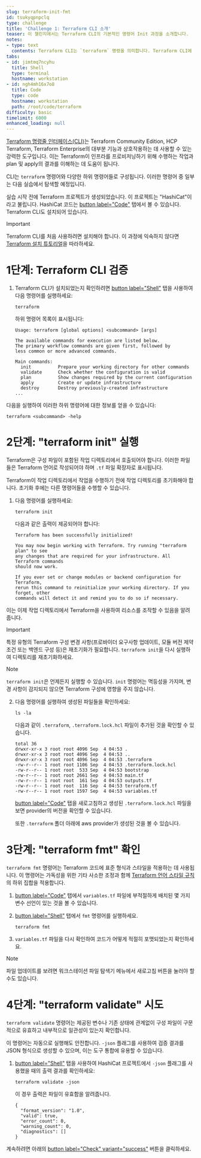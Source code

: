 ```yaml
---
slug: terraform-init-fmt
id: tsukyqpnpclq
type: challenge
title: 'Challenge 1: Terraform CLI 소개'
teaser: 이 챌린지에서는 Terraform CLI의 기본적인 명령어 Init 과정을 소개합니다.
notes:
- type: text
  contents: Terraform CLI는 `terraform` 명령을 의미합니다. Terraform CLI에 내장된 인라인 도움말에는 각 명령의 가장 중요한 특징이 설명되어 있습니다.
tabs:
- id: jimtmq7ncyhu
  title: Shell
  type: terminal
  hostname: workstation
- id: ngh4mh16x7o8
  title: Code
  type: code
  hostname: workstation
  path: /root/code/terraform
difficulty: basic
timelimit: 6000
enhanced_loading: null
---
```


[Terraform 명령줄 인터페이스(CLI)](https://developer.hashicorp.com/terraform/cli)는 Terraform Community Edition, HCP Terraform, Terraform Enterprise의 대부분 기능과 상호작용하는 데 사용할 수 있는 강력한 도구입니다. 이는 Terraform이 인프라를 프로비저닝하기 위해 수행하는 작업과 plan 및 apply의 결과를 이해하는 데 도움이 됩니다.

CLI는 `terraform` 명령어와 다양한 하위 명령어들로 구성됩니다. 이러한 명령어 중 일부는 다음 실습에서 탐색할 예정입니다.

실습 시작 전에 Terraform 프로젝트가 생성되었습니다. 이 프로젝트는 "HashiCat"이라고 불립니다. HashiCat 코드는 [button label="Code"](tab-1) 탭에서 볼 수 있습니다. Terraform CLI도 설치되어 있습니다.

> [!IMPORTANT]
> Terraform CLI를 처음 사용하려면 설치해야 합니다. 이 과정에 익숙하지 않다면 [Terraform 설치 튜토리얼](https://developer.hashicorp.com/terraform/tutorials/aws-get-started/install-cli)을 따라하세요.

1단계: Terraform CLI 검증
===

1. Terraform CLI가 설치되었는지 확인하려면 [button label="Shell"](tab-0) 탭을 사용하여 다음 명령어를 실행하세요:

    ```bash,run
    terraform
    ```

    하위 명령어 목록이 표시됩니다:

    ```bash,nocopy
    Usage: terraform [global options] <subcommand> [args]

    The available commands for execution are listed below.
    The primary workflow commands are given first, followed by
    less common or more advanced commands.

    Main commands:
      init          Prepare your working directory for other commands
      validate      Check whether the configuration is valid
      plan          Show changes required by the current configuration
      apply         Create or update infrastructure
      destroy       Destroy previously-created infrastructure
    ...
    ```

다음을 실행하여 이러한 하위 명령어에 대한 정보를 얻을 수 있습니다:

`terraform <subcommand> -help`

2단계: "terraform init" 실행
===

Terraform은 구성 파일이 포함된 작업 디렉토리에서 호출되어야 합니다. 이러한 파일들은 Terraform 언어로 작성되어야 하며 `.tf` 파일 확장자로 표시됩니다.

Terraform이 작업 디렉토리에서 작업을 수행하기 전에 작업 디렉토리를 초기화해야 합니다. 초기화 후에는 다른 명령어들을 수행할 수 있습니다.

1. 다음 명령어를 실행하세요:

    ```bash,run
    terraform init
    ```

    다음과 같은 출력이 제공되어야 합니다:

    ```bash,nocopy
    Terraform has been successfully initialized!

    You may now begin working with Terraform. Try running "terraform plan" to see
    any changes that are required for your infrastructure. All Terraform commands
    should now work.

    If you ever set or change modules or backend configuration for Terraform,
    rerun this command to reinitialize your working directory. If you forget, other
    commands will detect it and remind you to do so if necessary.
    ```

이는 이제 작업 디렉토리에서 Terraform을 사용하여 리소스를 조작할 수 있음을 알려줍니다.

> [!IMPORTANT]
> 특정 유형의 Terraform 구성 변경 사항(프로바이더 요구사항 업데이트, 모듈 버전 제약 조건 또는 백엔드 구성 등)은 재초기화가 필요합니다. `terraform init`을 다시 실행하여 디렉토리를 재초기화하세요.

> [!NOTE]
> `terraform init`은 언제든지 실행할 수 있습니다. `init` 명령어는 멱등성을 가지며, 변경 사항이 감지되지 않으면 Terraform 구성에 영향을 주지 않습니다.

2. 다음 명령어를 실행하여 생성된 파일들을 확인하세요:

    ```bash,run
    ls -la
    ```

    다음과 같이 `.terraform`, `.terraform.lock.hcl` 파일이 추가된 것을 확인할 수 있습니다.
    ```bash,nocopy
    total 36
    drwxr-xr-x 3 root root 4096 Sep  4 04:53 .
    drwxr-xr-x 3 root root 4096 Sep  4 04:53 ..
    drwxr-xr-x 3 root root 4096 Sep  4 04:53 .terraform
    -rw-r--r-- 1 root root 1106 Sep  4 04:53 .terraform.lock.hcl
    -rw-r--r-- 1 root root  533 Sep  4 04:53 bootstrap
    -rw-r--r-- 1 root root 2661 Sep  4 04:53 main.tf
    -rw-r--r-- 1 root root  161 Sep  4 04:53 outputs.tf
    -rw-r--r-- 1 root root  116 Sep  4 04:53 terraform.tf
    -rw-r--r-- 1 root root 1597 Sep  4 04:53 variables.tf
    ```

    [button label="Code"](tab-1) 탭을 새로고침하고 생성된 `.terraform.lock.hcl` 파일을 보면 provider의 버전을 확인할 수 있습니다.

    또한 `.terraform` 폴더 아래에 aws provider가 생성된 것을 볼 수 있습니다.

3단계: "terraform fmt" 확인
===

`terraform fmt` 명령어는 Terraform 코드에 표준 형식과 스타일을 적용하는 데 사용됩니다. 이 명령어는 가독성을 위한 기타 사소한 조정과 함께 [Terraform 언어 스타일 규칙](https://developer.hashicorp.com/terraform/language/style#code-formatting)의 하위 집합을 적용합니다.

1. [button label="Code"](tab-1) 탭에서 `variables.tf` 파일에 부적절하게 배치된 몇 가지 변수 선언이 있는 것을 볼 수 있습니다.

2. [button label="Shell"](tab-0) 탭에서 `fmt` 명령어를 실행하세요.

    ```bash,run
    terraform fmt
    ```

3. `variables.tf` 파일을 다시 확인하여 코드가 어떻게 적절히 포맷되었는지 확인하세요.

> [!NOTE]
> 파일 업데이트를 보려면 워크스테이션 파일 탐색기 메뉴에서 새로고침 버튼을 눌러야 할 수도 있습니다.

4단계: "terraform validate" 시도
===

`terraform validate` 명령어는 제공된 변수나 기존 상태에 관계없이 구성 파일이 구문적으로 유효하고 내부적으로 일관성이 있는지 확인합니다.

이 명령어는 자동으로 실행해도 안전합니다. `-json` 플래그를 사용하여 검증 결과를 JSON 형식으로 생성할 수 있으며, 이는 도구 통합에 유용할 수 있습니다.

1. [button label="Shell"](tab-0) 탭을 사용하여 HashiCat 프로젝트에서 `-json` 플래그를 사용했을 때의 출력 결과를 확인하세요:

    ```bash,run
    terraform validate -json
    ```

    이 경우 출력은 파일이 유효함을 알려줍니다.

    ```bash,nocopy
    {
      "format_version": "1.0",
      "valid": true,
      "error_count": 0,
      "warning_count": 0,
      "diagnostics": []
    }
    ```

계속하려면 아래의 <a href="#" onclick="return false;">button label="Check" variant="success"</a> 버튼을 클릭하세요.
